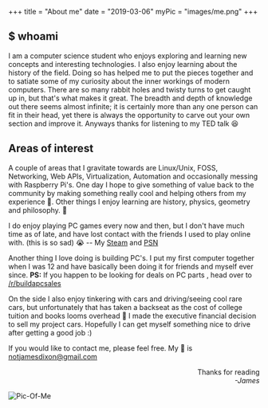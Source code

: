 +++
title = "About me"
date = "2019-03-06" 
myPic = "images/me.png"
+++

## $ whoami
I am a computer science student who enjoys exploring and learning new concepts
and interesting technologies.
I also enjoy learning about the history of the
field. Doing so has helped me to put the pieces together
and to satiate some of my curiosity about the inner workings 
of modern computers. There are so many rabbit holes and twisty turns to get
caught up in, but that's what makes it great.
The breadth and depth of knowledge out there seems almost infinite;
it is certainly more than any one person can fit in their head, yet there
is always the opportunity to carve out your own section and improve it.
Anyways thanks for listening to my TED talk :laughing: 

## Areas of interest
A couple of areas that I gravitate towards are Linux/Unix,
FOSS, Networking, Web APIs, Virtualization, Automation and 
occasionally messing with Raspberry Pi's.
One day I hope to give something of value back to the community
by making something really cool and helping others from my experience :metal:.
Other things I enjoy learning are history, physics, geometry and philosophy.
:crescent_moon:

I do enjoy playing PC games every now and then,
but I don't have much time as of late, and have lost contact with the friends 
I used to play online with. (this is so sad) :sob: --
My [Steam](https://steamcommunity.com/id/thatonepyro)
and [PSN](https://psnprofiles.com/Old_Salty_Lemon)

Another thing I love doing is building PC's.
I put my first computer together when I was 12 and have basically been doing it
for friends and myself ever since.
**PS:** If you happen to be looking for deals on PC parts
, head over to [/r/buildapcsales](http://reddit.com/r/buildapcsales)

On the side I also enjoy tinkering with cars and driving/seeing cool rare cars,
but unfortunately that has taken a backseat as the
cost of college tuition and books looms overhead :school_satchel:
I made the executive financial decision to sell my project cars.
Hopefully I can get myself something nice to drive after getting a good job :)

If you would like to contact me, please feel free.
My :email: is [notjamesdixon@gmail.com](mailto:notjamesdixon@gmail.com)


<div style="text-align: right">Thanks for reading</div>
<div style="text-align: right; font-style: italic;">-James</div>

![Pic-Of-Me](/images/me.png)
